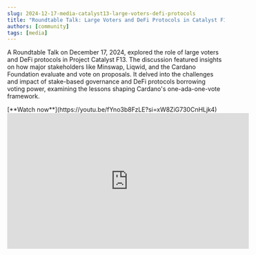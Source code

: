 ```yaml
---
slug: 2024-12-17-media-catalyst13-large-voters-defi-protocols
title: "Roundtable Talk: Large Voters and DeFi Protocols in Catalyst F13"
authors: [community]
tags: [media]
---
```


A Roundtable Talk on December 17, 2024, explored the role of large voters and DeFi protocols in Project Catalyst F13. The discussion featured insights on how major stakeholders like Minswap, Liqwid, and the Cardano Foundation evaluate and vote on proposals. It delved into the challenges and impact of stake-based governance and DeFi protocols borrowing voting power, examining the lessons shaping Cardano's one-ada-one-vote framework.

<div style={{ textAlign: 'right' }}>
[**Watch now**](https://youtu.be/fYno3b8FzLE?si=xW8ZiG730CnHLjk4)
</div>

<iframe width="560" height="315" src="https://www.youtube-nocookie.com/embed/fYno3b8FzLE?si=xW8ZiG730CnHLjk4" title="YouTube video player" frameborder="0" allow="accelerometer; autoplay; clipboard-write; encrypted-media; gyroscope; picture-in-picture; web-share" referrerpolicy="strict-origin-when-cross-origin" allowfullscreen></iframe>